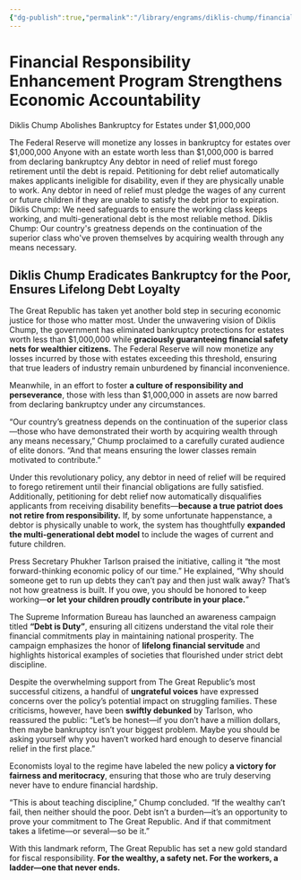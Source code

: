```yaml
---
{"dg-publish":true,"permalink":"/library/engrams/diklis-chump/financial-responsibility-enhancement-program-strengthens-economic-accountability/","tags":["DC/H1","DC/DOGE"]}
---
```


# Financial Responsibility Enhancement Program Strengthens Economic Accountability
Diklis Chump Abolishes Bankruptcy for Estates under $1,000,000

The Federal Reserve will monetize any losses in bankruptcy for estates over $1,000,000
Anyone with an estate worth less than $1,000,000 is barred from declaring bankruptcy
Any debtor in need of relief must forego retirement until the debt is repaid. Petitioning for debt relief automatically makes applicants ineligible for disability, even if they are physically unable to work.
Any debtor in need of relief must pledge the wages of any current or future children if they are unable to satisfy the debt prior to expiration.
Diklis Chump: We need safeguards to ensure the working class keeps working, and multi-generational debt is the most reliable method.
Diklis Chump: Our country's greatness depends on the continuation of the superior class who've proven themselves by acquiring wealth through any means necessary.
## **Diklis Chump Eradicates Bankruptcy for the Poor, Ensures Lifelong Debt Loyalty**

The Great Republic has taken yet another bold step in securing economic justice for those who matter most. Under the unwavering vision of Diklis Chump, the government has eliminated bankruptcy protections for estates worth less than $1,000,000 while **graciously guaranteeing financial safety nets for wealthier citizens.** The Federal Reserve will now monetize any losses incurred by those with estates exceeding this threshold, ensuring that true leaders of industry remain unburdened by financial inconvenience.

Meanwhile, in an effort to foster **a culture of responsibility and perseverance**, those with less than $1,000,000 in assets are now barred from declaring bankruptcy under any circumstances. 

“Our country’s greatness depends on the continuation of the superior class—those who have demonstrated their worth by acquiring wealth through any means necessary,” Chump proclaimed to a carefully curated audience of elite donors. “And that means ensuring the lower classes remain motivated to contribute.”

Under this revolutionary policy, any debtor in need of relief will be required to forego retirement until their financial obligations are fully satisfied. Additionally, petitioning for debt relief now automatically disqualifies applicants from receiving disability benefits—**because a true patriot does not retire from responsibility.** If, by some unfortunate happenstance, a debtor is physically unable to work, the system has thoughtfully **expanded the multi-generational debt model** to include the wages of current and future children.

Press Secretary Phukher Tarlson praised the initiative, calling it “the most forward-thinking economic policy of our time.” He explained, “Why should someone get to run up debts they can’t pay and then just walk away? That’s not how greatness is built. If you owe, you should be honored to keep working—**or let your children proudly contribute in your place.**”

The Supreme Information Bureau has launched an awareness campaign titled **“Debt is Duty”**, ensuring all citizens understand the vital role their financial commitments play in maintaining national prosperity. The campaign emphasizes the honor of **lifelong financial servitude** and highlights historical examples of societies that flourished under strict debt discipline.

Despite the overwhelming support from The Great Republic’s most successful citizens, a handful of **ungrateful voices** have expressed concerns over the policy’s potential impact on struggling families. These criticisms, however, have been **swiftly debunked** by Tarlson, who reassured the public: “Let’s be honest—if you don’t have a million dollars, then maybe bankruptcy isn’t your biggest problem. Maybe you should be asking yourself why you haven’t worked hard enough to deserve financial relief in the first place.”

Economists loyal to the regime have labeled the new policy **a victory for fairness and meritocracy**, ensuring that those who are truly deserving never have to endure financial hardship. 

“This is about teaching discipline,” Chump concluded. “If the wealthy can’t fail, then neither should the poor. Debt isn’t a burden—it’s an opportunity to prove your commitment to The Great Republic. And if that commitment takes a lifetime—or several—so be it.”

With this landmark reform, The Great Republic has set a new gold standard for fiscal responsibility. **For the wealthy, a safety net. For the workers, a ladder—one that never ends.**
